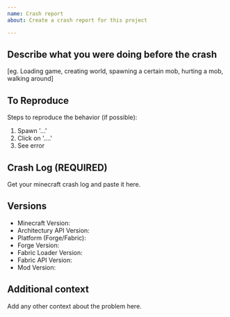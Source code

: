 ```yaml
---
name: Crash report
about: Create a crash report for this project

---
```


## Describe what you were doing before the crash

[eg. Loading game, creating world, spawning a certain mob, hurting a mob, walking around]

## To Reproduce

Steps to reproduce the behavior (if possible):
1. Spawn '...'
2. Click on '....'
3. See error

## Crash Log (REQUIRED)

Get your minecraft crash log and paste it here.

## Versions
- Minecraft Version:
- Architectury API Version:
- Platform (Forge/Fabric):
- Forge Version:
- Fabric Loader Version:
- Fabric API Version:
- Mod Version:

## Additional context
Add any other context about the problem here.
